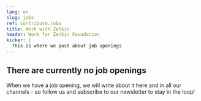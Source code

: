 ```yaml
---
lang: en
slug: jobs
ref: contribute.jobs
title: Work with Zetkin
header: Work for Zetkin Foundation
kicker: |
  This is where we post about job openings
---
```


## There are currently no job openings

When we have a job opening, we will write about it here and in all our channels - so follow us and subscribe to our newsletter to stay in the loop!
